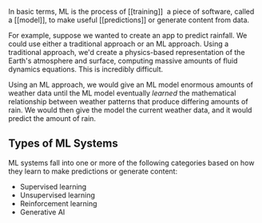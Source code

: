 In basic terms, ML is the process of [[training]]  a piece of software, called a [[model]], to make useful [[predictions]] or generate content from data.

For example, suppose we wanted to create an app to predict rainfall. We could use either a traditional approach or an ML approach. Using a traditional approach, we'd create a physics-based representation of the Earth's atmosphere and surface, computing massive amounts of fluid dynamics equations. This is incredibly difficult.

Using an ML approach, we would give an ML model enormous amounts of weather data until the ML model eventually _learned_ the mathematical relationship between weather patterns that produce differing amounts of rain. We would then give the model the current weather data, and it would predict the amount of rain.

## Types of ML Systems

ML systems fall into one or more of the following categories based on how they learn to make predictions or generate content:

- Supervised learning
- Unsupervised learning
- Reinforcement learning
- Generative AI